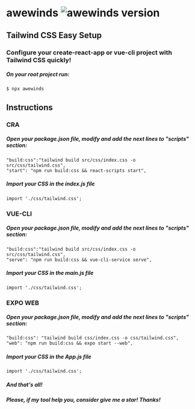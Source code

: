# awewinds <img alt="awewinds version" src="https://img.shields.io/npm/v/awewinds.svg?style=flat-square&label=Version&labelColor=000000&color=3c6382">

## Tailwind CSS Easy Setup

### Configure your create-react-app or vue-cli project with Tailwind CSS quickly!

##### On your root project run:

```
$ npx awewinds
```

## Instructions

### CRA

##### Open your package.json file, modify and add the next lines to "scripts" section:

```
"build:css":"tailwind build src/css/index.css -o src/css/tailwind.css",
"start": "npm run build:css && react-scripts start",
```

##### Import your CSS in the index.js file

```
import './css/tailwind.css';
```

### VUE-CLI

##### Open your package.json file, modify and add the next lines to "scripts" section:

```
"build:css":"tailwind build src/css/index.css -o src/css/tailwind.css",
"serve": "npm run build:css && vue-cli-service serve",
```

##### Import your CSS in the main.js file

```
import './css/tailwind.css';
```

### EXPO WEB

##### Open your package.json file, modify and add the next lines to "scripts" section:

```
"build:css": "tailwind build css/index.css -o css/tailwind.css",
"web": "npm run build:css && expo start --web",
```

##### Import your CSS in the App.js file

```
import './css/tailwind.css';
```

##### And that's all!

##### Please, if my tool help you, consider give me a star! Thanks!
